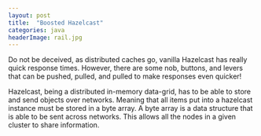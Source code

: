```yaml
---
layout: post
title:  "Boosted Hazelcast"
categories: java
headerImage: rail.jpg
---
```


Do not be deceived, as distributed caches go, vanilla Hazelcast has really quick response times. 
However, there are some nob, buttons, and levers that can be pushed, pulled, and pulled to make responses even quicker!

Hazelcast, being a distributed in-memory data-grid, has to be able to store and send objects over networks. 
Meaning that all items put into a hazelcast instance must be stored in a byte array.
A byte array is a data structure that is able to be sent across networks.
This allows all the nodes in a given cluster to share information. 